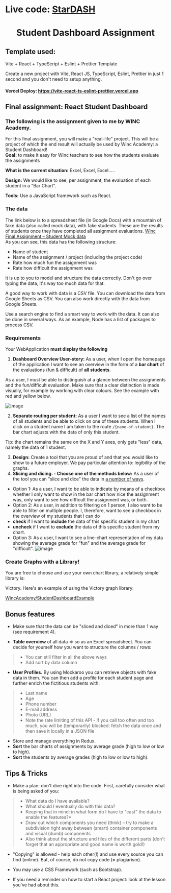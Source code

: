 <h1>Live code: <a href='www.stardash.nl'>StarDASH</a></h1>

<h1 align='center'>Student Dashboard Assignment</h1>

<h2>Template used:</h2>

Vite + React + TypeScript + Eslint + Prettier Template

Create a new project with Vite, React JS, TypeScript, Eslint, Prettier in just 1 second and you don't need to setup anything.

#### **Vercel Deploy: https://vite-react-ts-eslint-prettier.vercel.app**

<h2>Final assignment: React Student Dashboard</h2>

<h3>The following is the assignment given to me by WINC Academy.</h3>

For this final assignment, you will make a "real-life" project. This will be a project of which the end result will actually be used by Winc Academy: a Student Dashboard!<br>
**Goal:** to make it easy for Winc teachers to see how the students evaluate the assignments

**What is the current situation:** Excel, Excel, Excel.....

**Design:** We would like to see, per assignment, the evaluation of each student in a "Bar Chart".

**Tools:** Use a JavaScript framework such as React.

<h3>The data</h3>
The link below is to a spreadsheet file (in Google Docs) with a mountain of fake data (also called mock data), with fake students. These are the results of students once they have completed all assignment evaluations.
<a href='https://docs.google.com/spreadsheets/d/1BHjq5MjpuSItvVbnQcEdQt_v956-Ks1lr3f_nEFkTks/edit?usp=sharing'>Winc Final Assignment – ​​Student Mock data</a><br>
As you can see, this data has the following structure:

- Name of student
- Name of the assignment / project (including the project code)
- Rate how much fun the assignment was
- Rate how difficult the assignment was

It is up to you to model and structure the data correctly. Don't go over typing the data, it's way too much data for that.

A good way to work with data is a CSV file. You can download the data from Google Sheets as CSV. You can also work directly with the data from Google Sheets.

Use a search engine to find a smart way to work with the data. It can also be done in several ways. As an example, Node has a list of packages to process CSV.

<h3>Requirements</h3>

Your WebApplication **must display the following**

1. **Dashboard Overview User-story:** As a user, when I open the homepage of the application I want to see an overview in the form of a **bar chart** of the evaluations (fun & difficult) of **all students**.
   
As a user, I must be able to distinguish at a glance between the assignments and the fun/difficult evaluation. Make sure that a clear distinction is made visually, for example by working with clear colours. See the example with red and yellow below.

![image](https://media.wincacademy.nl/student_dashboard1.png)

2. **Separate routing per student:** As a user I want to see a list of the names of all students and be able to click on one of these students. When I click on a student name I am taken to the route `/{name-of-student}`. The bar chart adjusts with the data of only this student.
   
Tip: the chart remains the same on the X and Y axes, only gets "less" data, namely the data of 1 student.

3. **Design:** Create a tool that you are proud of and that you would like to show to a future employer. We pay particular attention to: legibility of the graphs.
4. **Slicing and dicing. - Choose one of the methods below:** As a user of the tool you can "slice and dice" the data in <a href='http://www.hypertextbookshop.com/dataminingbook/public_version/contents/chapters/chapter003/section004/blue/page004.html'>a number of ways</a>.

- Option 1: As a user, I want to be able to indicate by means of a checkbox whether I only want to show in the bar chart how nice the assignment was, only want to see how difficult the assignment was, or both.
- Option 2: As a user, in addition to filtering on 1 person, I also want to be able to filter on multiple people. I, therefore, want to see a checkbox in the overview of my students that I can do
- **check** if I want to **include** the data of this specific student in my chart
- **uncheck** if I want to **exclude** the data of this specific student from my chart.
- Option 3: As a user, I want to see a line-chart representation of my data showing the average grade for "fun" and the average grade for "difficult".
![image](https://media.wincacademy.nl/student_dashboard2.png)

<h3>Create Graphs with a Library!</h3>

You are free to choose and use your own chart library, a relatively simple library is:

Victory. Here's an example of using the Victory graph library:

<a href='https://github.com/WincAcademy/StudentDashboardExample'>WincAcademy/StudentDashboardExample</a>

<h2>Bonus features</h2>

- Make sure that the data can be "sliced and diced" in more than 1 way (see requirement 4).

- **Table overview** of all data ⇒ so as an Excel spreadsheet. You can decide for yourself how you want to structure the columns / rows:

> - You can still filter in all the above ways
> - Add sort by data column

- **User Profiles.** By using Mockaroo you can retrieve objects with fake data in them. You can then add a profile for each student page and further enrich the fictitious students with:

> - Last name
> - Age
> - Phone number
> - E-mail address
> - Photo (URL)
> - Note the rate limiting of this API - if you call too often and too much, you will be (temporarily) blocked: fetch the data once and then save it locally in a JSON file

- Store and manage everything in Redux.
- **Sort** the bar charts of assignments by average grade (high to low or low to high).
- **Sort** the students by average grades (high to low or low to high).

<h2>Tips & Tricks</h2>

- Make a plan: don't dive right into the code. First, carefully consider what is being asked of you:

> - What data do I have available?
> - What should I eventually do with this data?
> - Keeping that in mind: in what form do I have to "cast" the data to enable the features?*
> - Draw out which components you need (think) – try to make a subdivision right away between (smart) container components and visual (dumb) components
> - Also think about the structure and files of the different parts (don't forget that an appropriate and good name is worth gold!)

- "Copying" is allowed - help each other(!) and use every source you can find (online). But, of course, do not copy code (= plagiarism).

- You may use a CSS Framework (such as Bootstrap).

- If you need a reminder on how to start a React project: look at the lesson you've had about this.

